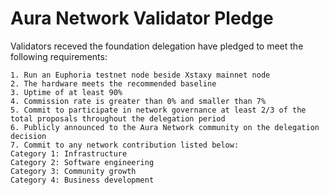 # Aura Network Validator Pledge

Validators receved the foundation delegation have pledged to meet the following requirements:

    1. Run an Euphoria testnet node beside Xstaxy mainnet node
    2. The hardware meets the recommended baseline    
    3. Uptime of at least 90%
    4. Commission rate is greater than 0% and smaller than 7%
    5. Commit to participate in network governance at least 2/3 of the total proposals throughout the delegation period
    6. Publicly announced to the Aura Network community on the delegation decision
    7. Commit to any network contribution listed below:
    Category 1: Infrastructure
    Category 2: Software engineering
    Category 3: Community growth
    Category 4: Business development
    
